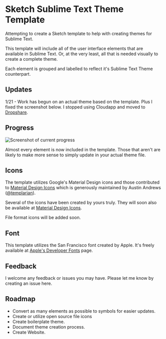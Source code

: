 # Sketch Sublime Text Theme Template

Attempting to create a Sketch template to help with creating themes for Sublime Text.

This template will include all of the user interface elements that are available in Sublime Text. Or, at the very least, all that is needed visually to create a complete theme.

Each element is grouped and labelled to reflect it's Sublime Text Theme counterpart.

## Updates

1/21 - Work has begun on an actual theme based on the template. Plus I fixed the screenshot below. I stopped using Cloudapp and moved to [Dropshare](https://getdropsha.re/).

## Progress

![Screenshot of current progress](http://dch.link/Sublime-Text-Theme-Template/Sublime-Text-Theme-Template.png)

Almost every element is now included in the template. Those that aren't are likely to make more sense to simply update in your actual theme file.

## Icons

The template utilizes Google's Material Design icons and those contributed to [Material Design Icons](http://materialdesignicons.com) which is generously maintained by Austin Andrews ([@templarian](https://twitter.com/templarian)). 

Several of the icons have been created by yours truly. They will soon also be available at [Material Design Icons](http://materialdesignicons.com).

File format icons will be added soon.

## Font

This template utilizes the San Francisco font created by Apple. It's freely available at [Apple's Developer Fonts](https://developer.apple.com/fonts/) page.

## Feedback

I welcome any feedback or issues you may have. Please let me know by creating an issue here.

## Roadmap

- Convert as many elements as possible to symbols for easier updates.
- Create or utilize open source file icons
- Create boilerplate theme.
- Document theme creation process.
- Create Website.